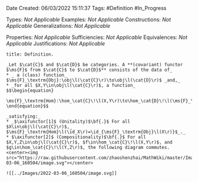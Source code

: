 <br />
<br />

Date Created: 06/03/2022 15:11:37
Tags: #Definition #In_Progress

Types: _Not Applicable_
Examples: _Not Applicable_
Constructions: _Not Applicable_
Generalizations: _Not Applicable_

Properties: _Not Applicable_
Sufficiencies: _Not Applicable_
Equivalences: _Not Applicable_
Justifications: _Not Applicable_

``` ad-Definition
title: Definition.

_Let $\cat{C}$ and $\cat{D}$ be categories. A **(covariant) functor $\ms{F}$ from $\cat{C}$ to $\cat{D}$** consists of the data of_
* _ a (class) function_ $\ms{F}_\textrm{Obj}:\obj\l(\cat{C}\r)\to\obj\l(\cat{D}\r)$ _and,_
* _for all $X,Y\in\obj\l(\cat{C}\r)$, a function_
$$\begin{equation}
    \ms{F}_\textrm{Hom}:\hom_\cat{C}\!\l(X,Y\r)\to\hom_\cat{D}\!\l(\ms{F}_\textrm{Obj}\l(X\r),\ms{F}_\textrm{Obj}\l(Y\r)\r)
\end{equation}$$

_satisfying:_
* _$\axifunctor[1]$ (Unitality)$\bf{.}$ For all $X\in\obj\l(\cat{C}\r)$,_ $\ms{F}_\textrm{Hom}\l(\id_X\r)=\id_{\ms{F}_\textrm{Obj}\l(X\r)}$_._
* $\axifunctor[2]$ (Compositionality)$\bf{.}$ For all $X,Y,Z\in\obj\l(\cat{C}\r)$, $f\in\hom_\cat{C}\!\l(X,Y\r)$, and $g\in\hom_\cat{C}\!\l(Y,Z\r)$, the following diagram commutes.
<center><img src="https://raw.githubusercontent.com/zhaoshenzhai/MathWiki/master/Images/2022-03-06_160504/image.svg"></center>

![[../Images/2022-03-06_160504/image.svg]]

```
